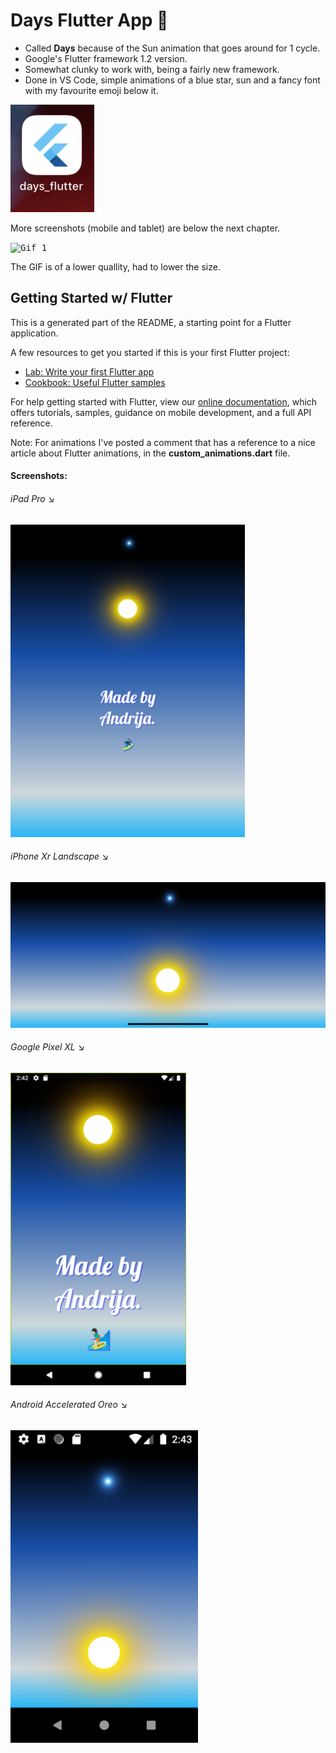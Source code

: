 # Days Flutter App 🦋
* Called <b>Days</b> because of the Sun animation that goes around for 1 cycle.
* Google's Flutter framework 1.2 version.
* Somewhat clunky to work with, being a fairly new framework.
* Done in VS Code, simple animations of a blue star, sun and a fancy font with my favourite emoji below it.

<kbd><img src="screenshots/icon.png" alt="Icon"></kbd>


More screenshots (mobile and tablet) are below the next chapter.


<kbd><img src="screenshots/gif-1.gif" height="500" alt="Gif 1"></kbd>


The GIF is of a lower quallity, had to lower the size.

## Getting Started w/ Flutter
This is a generated part of the README, a starting point for a Flutter application.

A few resources to get you started if this is your first Flutter project:

- [Lab: Write your first Flutter app](https://flutter.io/docs/get-started/codelab)
- [Cookbook: Useful Flutter samples](https://flutter.io/docs/cookbook)

For help getting started with Flutter, view our [online documentation](https://flutter.io/docs), which offers tutorials, samples, guidance on mobile development, and a full API reference.

Note: For animations I've posted a comment that has a reference to a nice article about Flutter animations, in the <b>custom_animations.dart</b> file.

#### Screenshots:
<h6>iPad Pro &#x2198;</h6>
<img src="screenshots/view-1.png" height="500" alt="View 1">
<h6>iPhone Xr Landscape &#x2198;</h6>
<img src="screenshots/view-2.png" alt="View 2">
<h6>Google Pixel XL &#x2198;</h6>
<img src="screenshots/view-3.png" height="500" alt="View 3">
<h6>Android Accelerated Oreo &#x2198;</h6>
<img src="screenshots/view-4.png" height="500" alt="View 4">
